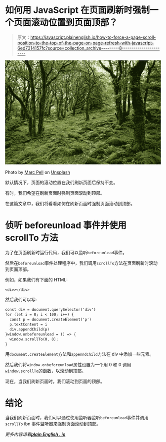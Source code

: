 # 如何用 JavaScript 在页面刷新时强制一个页面滚动位置到页面顶部？

> 原文：<https://javascript.plainenglish.io/how-to-force-a-page-scroll-position-to-the-top-of-the-page-on-page-refresh-with-javascript-6ed7314157fc?source=collection_archive---------8----------------------->

![](img/b4cd72ec11313ad0fa542069128c17df.png)

Photo by [Marc Pell](https://unsplash.com/@blinky264?utm_source=medium&utm_medium=referral) on [Unsplash](https://unsplash.com?utm_source=medium&utm_medium=referral)

默认情况下，页面的滚动位置在我们刷新页面后保持不变。

有时，我们希望在刷新页面时强制页面滚动到顶部。

在这篇文章中，我们将看看如何在刷新页面时强制页面滚动到顶部。

# 侦听 beforeunload 事件并使用 scrollTo 方法

为了在页面刷新时运行代码，我们可以监听`beforeunload`事件。

然后在`beforeunload`事件处理程序中，我们调用`scrollTo`方法在页面刷新时滚动到页面顶部。

例如，如果我们有下面的 HTML:

```
<div></div>
```

然后我们可以写:

```
const div = document.querySelector('div')
for (let i = 0; i < 100; i++) {
  const p = document.createElement('p')
  p.textContent = i
  div.appendChild(p)
}window.onbeforeunload = () => {
  window.scrollTo(0, 0);
}
```

用`document.createElement`方法和`appenndChild`方法在 div 中添加一些元素。

然后我们将`window.onbeforeunload`属性设置为一个用 0 和 0 调用`window.scrollTo`的函数，以滚动到顶部。

现在，当我们刷新页面时，我们滚动到页面的顶部。

# 结论

当我们刷新页面时，我们可以通过使用监听器监听`beforeunload`事件并调用`scrollTo` ibn 事件监听器来强制页面滚动到顶部。

*更多内容请看*[***plain English . io***](http://plainenglish.io)